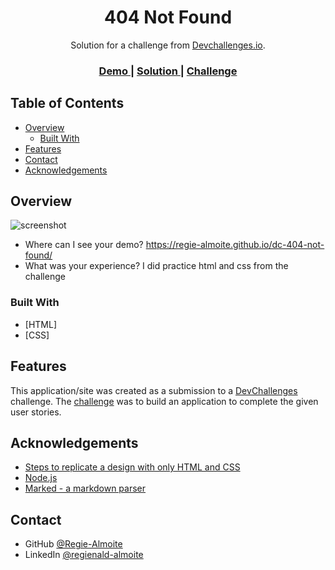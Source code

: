 <!-- Please update value in the {}  -->

<h1 align="center">404 Not Found</h1>

<div align="center">
   Solution for a challenge from  <a href="http://devchallenges.io" target="_blank">Devchallenges.io</a>.
</div>

<div align="center">
  <h3>
    <a href="https://regie-almoite.github.io/dc-404-not-found/">
      Demo
    </a>
    <span> | </span>
    <a href="https://github.com/Regie-Almoite/dc-404-not-found">
      Solution
    </a>
    <span> | </span>
    <a href="https://devchallenges.io/challenges/wBunSb7FPrIepJZAg0sY">
      Challenge
    </a>
  </h3>
</div>

<!-- TABLE OF CONTENTS -->

## Table of Contents

-   [Overview](#overview)
    -   [Built With](#built-with)
-   [Features](#features)
-   [Contact](#contact)
-   [Acknowledgements](#acknowledgements)

<!-- OVERVIEW -->

## Overview

![screenshot](https://i.postimg.cc/cLZQXRsF/regie-almoite-github-io-dc-404-not-found.png)

-   Where can I see your demo? https://regie-almoite.github.io/dc-404-not-found/
-   What was your experience? I did practice html and css from the challenge

### Built With

<!-- This section should list any major frameworks that you built your project using. Here are a few examples.-->

-   [HTML]
-   [CSS]

## Features

<!-- List the features of your application or follow the template. Don't share the figma file here :) -->

This application/site was created as a submission to a [DevChallenges](https://devchallenges.io/challenges) challenge. The [challenge](https://devchallenges.io/challenges/wBunSb7FPrIepJZAg0sY) was to build an application to complete the given user stories.

## Acknowledgements

<!-- This section should list any articles or add-ons/plugins that helps you to complete the project. This is optional but it will help you in the future. For exmpale -->

-   [Steps to replicate a design with only HTML and CSS](https://devchallenges-blogs.web.app/how-to-replicate-design/)
-   [Node.js](https://nodejs.org/)
-   [Marked - a markdown parser](https://github.com/chjj/marked)

## Contact

-   GitHub [@Regie-Almoite](https://github.com/Regie-Almoite)
-   LinkedIn [@regienald-almoite](https://www.linkedin.com/in/regienald-almoite/)
